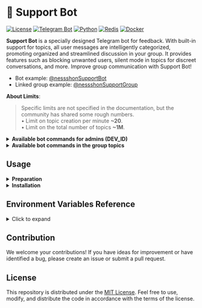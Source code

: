 # 🤖 Support Bot

[![License](https://img.shields.io/github/license/tonmendon/ton-subdomain)](https://github.com/tonmendon/ton-subdomain/blob/main/LICENSE)
[![Telegram Bot](https://img.shields.io/badge/Bot-grey?logo=telegram)](https://core.telegram.org/bots)
[![Python](https://img.shields.io/badge/Python-3.10-blue.svg)](https://www.python.org/downloads/release/python-3100/)
[![Redis](https://img.shields.io/badge/Redis-Yes?logo=redis&color=white)](https://redis.io/)
[![Docker](https://img.shields.io/badge/Docker-blue?logo=docker&logoColor=white)](https://www.docker.com/)

**Support Bot** is a specially designed Telegram bot for feedback. With built-in support for topics, all user messages
are intelligently categorized, promoting organized and streamlined discussion in your group. It provides features such
as blocking unwanted users, silent mode in topics for discreet conversations, and more. Improve group communication with
Support Bot!

* Bot example: [@nessshonSupportBot](https://t.me/nessshonSupportBot)
* Linked group example: [@nessshonSupportGroup](https://t.me/nessshonSupportGroup)

**About Limits**:
<blockquote>
Specific limits are not specified in the documentation, but the community has shared some rough numbers. 
<br>
• Limit on topic creation per minute <b>~20</b>.
<br>
• Limit on the total number of topics <b>~1M</b>.
</blockquote>

<details>
<summary><b>Available bot commands for admins (DEV_ID)</b></summary>

* `/newsletter` - Open the newsletter menu.

  Use this command to initiate a newsletter for users.
  **Note**: This command works only in private chats.

</details>

<details>
<summary><b>Available bot commands in the group topics</b></summary>

* `/ban` - Block/Unblock User.

  Use this command to block or unblock a user, controlling the receipt of messages from them.

* `/silent` - Activate/Deactivate Silent Mode.

  Enable or disable silent mode to prevent messages from being sent to the user.

* `/information` - User Information.

  Receive a message containing basic information about the user.

</details>

## Usage

<details>
<summary><b>Preparation</b></summary>

1. Create a bot via [@BotFather](https://t.me/BotFather) and save the TOKEN (referred to as `BOT_TOKEN` later).
2. Create a group and enable topics in the group settings.
3. Add the created bot to the group as an admin and grant it the necessary rights to manage topics.
4. Add the bot [What's my Telegram ID?](https://t.me/my_id_bot) to the group and save the group ID (referred to
   as `BOT_GROUP_ID` later).
5. Optionally, customize the bot texts to fit your needs in the file
   named [texts](https://github.com/gopnikgame/support-bot/tree/main/app/bot/utils/texts.py).
6. Optionally, add the language you need
   to [SUPPORTED_LANGUAGES](https://github.com/gopnikgame/support-bot/tree/main/app/bot/utils/texts.py#L4)
   and add the appropriate codes to
   the [data](https://github.com/gopnikgame/support-bot/tree/main/app/bot/utils/texts.py#L49).

</details>

<details>
<summary><b>Installation</b></summary>

You need your own server or you can rent one from a hosting provider. For this, check out the [Recommended Hosting Provider](#recommended-hosting-provider) section below.

1. Clone the repository:

    ```bash
    git clone https://github.com/gopnikgame/support-bot.git
    ```

2. Change into the bot directory:

    ```bash
    cd support-bot
    ```
3. Clone environment variables file:

   ```bash
   cp .env.example .env
   ```

4. Configure [environment variables](#environment-variables-reference) variables file:

   ```bash
   nano .env
   ```

5. Running a bot in a docker container:

   ```bash
   docker-compose up --build
   ```

</details>

## Environment Variables Reference

<details>
<summary>Click to expand</summary>

Here is a comprehensive reference guide for the environment variables used in the project:

| Variable       | Type  | Description                                                   | Example               |
|----------------|-------|---------------------------------------------------------------|-----------------------|
| `BOT_TOKEN`    | `str` | Bot token, obtained from [@BotFather](https://t.me/BotFather) | `123456:qweRTY`       | 
| `BOT_DEV_ID`   | `int` | User ID of the bot developer or admin                         | `123456789`           |
| `BOT_GROUP_ID` | `str` | Group ID where the bot operates                               | `-100123456789`       |
| `BOT_EMOJI_ID` | `str` | The custom emoji ID for the group's topic.                    | `5417915203100613993` |
| `REDIS_HOST`   | `str` | The hostname or IP address of the Redis server                | `redis`               |
| `REDIS_PORT`   | `int` | The port number on which the Redis server is running          | `6379`                |
| `REDIS_DB`     | `int` | The Redis database number                                     | `1`                   |

<details>
<summary>List of supporting custom emoji ID's</summary>

`5434144690511290129` - 📰

`5312536423851630001` - 💡

`5312016608254762256` - ⚡️

`5377544228505134960` - 🎙

`5418085807791545980` - 🔝

`5370870893004203704` - 🗣

`5420216386448270341` - 🆒

`5379748062124056162` - ❗️

`5373251851074415873` - 📝

`5433614043006903194` - 📆

`5357315181649076022` - 📁

`5309965701241379366` - 🔎

`5309984423003823246` - 📣

`5312241539987020022` - 🔥

`5312138559556164615` - ❤️

`5377316857231450742` - ❓

`5350305691942788490` - 📈

`5350713563512052787` - 📉

`5309958691854754293` - 💎

`5350452584119279096` - 💰

`5309929258443874898` - 💸

`5377690785674175481` - 🪙

`5310107765874632305` - 💱

`5377438129928020693` - ⁉️

`5309950797704865693` - 🎮

`5350554349074391003` - 💻

`5409357944619802453` - 📱

`5312322066328853156` - 🚗

`5312486108309757006` - 🏠

`5310029292527164639` - 💘

`5310228579009699834` - 🎉

`5377498341074542641` - ‼️

`5312315739842026755` - 🏆

`5408906741125490282` - 🏁

`5368653135101310687` - 🎬

`5310045076531978942` - 🎵

`5420331611830886484` - 🔞

`5350481781306958339` - 📚

`5357107601584693888` - 👑

`5375159220280762629` - ⚽️

`5384327463629233871` - 🏀

`5350513667144163474` - 📺

`5357121491508928442` - 👀

`5357185426392096577` - 🫦

`5310157398516703416` - 🍓

`5310262535021142850` - 💄

`5368741306484925109` - 👠

`5348436127038579546` - ✈️

`5357120306097956843` - 🧳

`5310303848311562896` - 🏖

`5350424168615649565` - ⛅️

`5413625003218313783` - 🦄

`5350699789551935589` - 🛍

`5377478880577724584` - 👜

`5310303848311562896` - 🏖

`5350424168615649565` - ⛅️

`5413625003218313783` - 🦄

`5350699789551935589` - 🛍

`5377478880577724584` - 👜

`5431492767249342908` - 🛒

`5350497316203668441` - 🚂

`5350422527938141909` - 🛥

`5418196338774907917` - 🏔

`5350648297189023928` - 🏕

`5309832892262654231` - 🤖

`5350751634102166060` - 🪩

`5377624166436445368` - 🎟

`5386395194029515402` - 🏴

`5350387571199319521` - 🗳

`5357419403325481346` - 🎓

`5368585403467048206` - 🔭

`5377580546748588396` - 🔬

`5377317729109811382` - 🎶

`5382003830487523366` - 🎤

`5357298525765902091` - 🕺

`5357370526597653193` - 💃

`5357188789351490453` - 🪖

`5348227245599105972` - 💼

`5411138633765757782` - 🧪

`5386435923204382258` - 👨

`5377675010259297233` - 👶

`5386609083400856174` - 🤰

`5368808634392257474` - 💅

`5350548830041415279` - 🏛

`5355127101970194557` - 🧮

`5386379624773066504` - 🖨

`5377494501373780436` - 👮

`5350307998340226571` - 🩺

`5310094636159607472` - 💊

`5310139157790596888` - 💉

`5377468357907849200` - 🧼

`5418115271267197333` - 🪪

`5372819184658949787` - 🛃

`5350344462612570293` - 🍽

`5384574037701696503` - 🐟

`5310039132297242441` - 🎨

`5350658016700013471` - 🎭

`5357504778685392027` - 🎩

`5350367161514732241` - 🔮

`5350520238444126134` - 🍹

`5310132165583840589` - 🎂

`5350392020785437399` - ☕️

`5350406176997646350` - 🍣

`5350403544182694064` - 🍔

`5350444672789519765` - 🍕

`5312424913615723286` - 🦠

`5417915203100613993` - 💬

`5312054580060625569` - 🎄

`5309744892677727325` - 🎃

`5238156910363950406` - ✍️

`5235579393115438657` - ⭐️

`5237699328843200968` - ✅

`5238027455754680851` - 🎖

`5238234236955148254` - 🤡

`5237889595894414384` - 🧠

`5237999392438371490` - 🦮

`5235912661102773458` - 🐈

</details>

</details>


## Contribution

We welcome your contributions! If you have ideas for improvement or have identified a bug, please create an issue or
submit a pull request.

## License

This repository is distributed under the [MIT License](LICENSE).
Feel free to use, modify, and distribute the code in accordance with the terms of the license.
